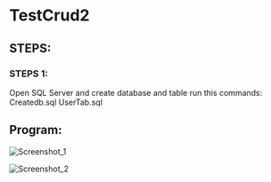 # TestCrud2


## STEPS:


### STEPS 1:
Open SQL Server and create database and table
run this commands:
Createdb.sql
UserTab.sql










## Program: 
![Screenshot_1](https://github.com/pedroAkiraDanno/TestCrud2/assets/40009054/1490fecb-8bc9-4b74-ac5e-2123f5a11c8f)


![Screenshot_2](https://github.com/pedroAkiraDanno/TestCrud2/assets/40009054/a2bd2c05-7f89-4bed-9305-ede5ce9186f4)



